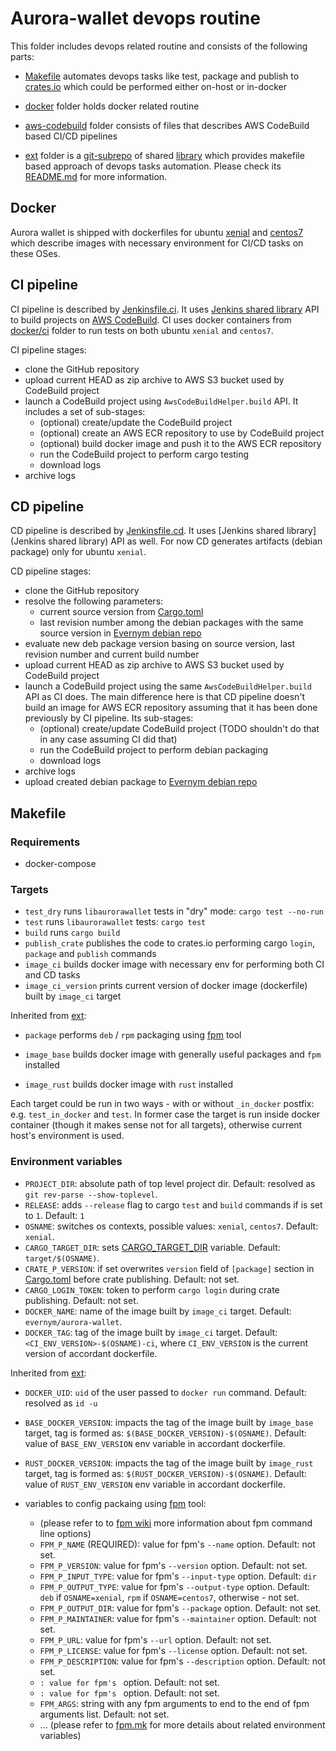 # Aurora-wallet devops routine

This folder includes devops related routine and consists of the following parts:
- [Makefile](Makefile) automates devops tasks like test, package and publish to [crates.io](https://crates.io/) which could be performed either on-host or in-docker
- [docker](docker) folder holds docker related routine
- [aws-codebuild](aws-codebuild) folder consists of files that describes AWS CodeBuild based CI/CD pipelines
- [ext](ext) folder is a [git-subrepo][d003158e] of shared [library](https://github.com/andkononykhin/aurora-wallet/tree/subrepo/devops/ext) which provides makefile based approach of devops tasks automation. Please check its [README.md](ext/README.md) for more information.

  [d003158e]: https://github.com/ingydotnet/git-subrepo "git-subrepo"

## Docker

Aurora wallet is shipped with dockerfiles for ubuntu [xenial](docker/ci/xenial/Dockerfile) and [centos7](docker/ci/xenial/Dockerfile) which describe images with necessary environment for CI/CD tasks on these OSes.

## CI pipeline

CI pipeline is described by [Jenkinsfile.ci](aws-codebuild/Jenkinsfile.ci). It uses [Jenkins shared library](https://github.com/evernym/jenkins-shared/tree/aws-codebuild) API to build projects on [AWS CodeBuild](https://aws.amazon.com/codebuild/). CI uses docker containers from [docker/ci](docker/ci) folder to run tests on both ubuntu `xenial` and `centos7`.

CI pipeline stages:
- clone the GitHub repository
- upload current HEAD as zip archive to AWS S3 bucket used by CodeBuild project
- launch a CodeBuild project using `AwsCodeBuildHelper.build` API. It includes a set of sub-stages:
  - (optional) create/update the CodeBuild project
  - (optional) create an AWS ECR repository to use by CodeBuild project
  - (optional) build docker image and push it to the AWS ECR repository
  - run the CodeBuild project to perform cargo testing
  - download logs
- archive logs

## CD pipeline

CD pipeline is described by [Jenkinsfile.cd](aws-codebuild/Jenkinsfile.cd). It uses [Jenkins shared library](Jenkins shared library) API as well. For now CD generates artifacts (debian package) only for ubuntu `xenial`.

CD pipeline stages:
- clone the GitHub repository
- resolve the following parameters:
  - current source version from [Cargo.toml](../libaurorawallet/Cargo.toml)
  - last revision number among the debian packages with the same source version in [Evernym debian repo](https://repo.corp.evernym.com/deb/dists/evernym-agency-dev-ubuntu/)
- evaluate new deb package version basing on source version, last revision number and current build number
- upload current HEAD as zip archive to AWS S3 bucket used by CodeBuild project
- launch a CodeBuild project using the same `AwsCodeBuildHelper.build` API as CI does. The main difference here is that CD pipeline doesn't build an image for AWS ECR repository assuming that it has been done previously by CI pipeline. Its sub-stages:
  - (optional) create/update CodeBuild project (TODO shouldn't do that in any case assuming CI did that)
  - run the CodeBuild project to perform debian packaging
  - download logs
- archive logs
- upload created debian package to [Evernym debian repo](https://repo.corp.evernym.com/deb/dists/evernym-agency-dev-ubuntu/)

## Makefile

### Requirements

- docker-compose

### Targets
- `test_dry` runs `libaurorawallet` tests in "dry" mode: `cargo test --no-run`
- `test` runs `libaurorawallet` tests: `cargo test`
- `build` runs `cargo build`
- `publish_crate` publishes the code to crates.io performing cargo `login`, `package` and `publish` commands
- `image_ci` builds docker image with necessary env for performing both CI and CD tasks
- `image_ci_version` prints current version of docker image (dockerfile) built by `image_ci` target

Inherited from [ext](ext/Makefile):
- `package` performs `deb` / `rpm` packaging using [fpm][349f7485] tool
- `image_base` builds docker image with generally useful packages and `fpm` installed
- `image_rust` builds docker image with `rust` installed

  [349f7485]: https://github.com/jordansissel/fpm "fpm"

Each target could be run in two ways - with or without `_in_docker` postfix: e.g. `test_in_docker` and `test`. In former case the target is run inside docker container (though it makes sense not for all targets), otherwise current host's environment is used.

### Environment variables

- `PROJECT_DIR`: absolute path of top level project dir. Default: resolved as `git rev-parse --show-toplevel`.
- `RELEASE`: adds `--release` flag to cargo `test` and `build` commands if is set to `1`. Default: `1`
- `OSNAME`: switches os contexts, possible values: `xenial`, `centos7`. Default: `xenial`.
- `CARGO_TARGET_DIR`: sets [CARGO_TARGET_DIR](https://doc.rust-lang.org/cargo/reference/environment-variables.html) variable. Default: `target/$(OSNAME)`.
- `CRATE_P_VERSION`: if set overwrites `version` field of `[package]` section in [Cargo.toml](../libaurorawallet/Cargo.toml) before crate publishing. Default: not set.
- `CARGO_LOGIN_TOKEN`: token to perform `cargo login` during crate publishing. Default: not set.
- `DOCKER_NAME`: name of the image built by `image_ci` target. Default: `evernym/aurora-wallet`.
- `DOCKER_TAG`: tag of the image built by `image_ci` target. Default: `<CI_ENV_VERSION>-$(OSNAME)-ci`, where `CI_ENV_VERSION` is the current version of accordant dockerfile.

Inherited from [ext](ext/Makefile):
- `DOCKER_UID`: `uid` of the user passed to `docker run` command. Default: resolved as `id -u`
- `BASE_DOCKER_VERSION`: impacts the tag of the image built by `image_base` target, tag is formed as: `$(BASE_DOCKER_VERSION)-$(OSNAME)`. Default: value of `BASE_ENV_VERSION` env variable in accordant dockerfile.
- `RUST_DOCKER_VERSION`: impacts the tag of the image built by `image_rust` target, tag is formed as: `$(RUST_DOCKER_VERSION)-$(OSNAME)`. Default: value of `RUST_ENV_VERSION` env variable in accordant dockerfile.
- variables to config packaing using [fpm][349f7485] tool:
  - (please refer to to [fpm wiki][3c28cd3e] more information about fpm command line options)
  - `FPM_P_NAME` (REQUIRED): value for fpm's `--name` option. Default: not set.
  - `FPM_P_VERSION`: value for fpm's `--version` option. Default: not set.
  - `FPM_P_INPUT_TYPE`: value for fpm's `--input-type` option. Default: `dir`
  - `FPM_P_OUTPUT_TYPE`: value for fpm's `--output-type` option. Default: `deb` if `OSNAME=xenial`, `rpm` if `OSNAME=centos7`, otherwise - not set.
  - `FPM_P_OUTPUT_DIR`: value for fpm's `--package` option. Default: not set.
  - `FPM_P_MAINTAINER`: value for fpm's `--maintainer` option. Default: not set.
  - `FPM_P_URL`: value for fpm's `--url` option. Default: not set.
  - `FPM_P_LICENSE`: value for fpm's `--license` option. Default: not set.
  - `FPM_P_DESCRIPTION`: value for fpm's `--description` option. Default: not set.
  - ``: value for fpm's `` option. Default: not set.
  - ``: value for fpm's `` option. Default: not set.
  - `FPM_ARGS`: string with any fpm arguments to end to the end of fpm arguments list. Default: not set.
  - ... (please refer to [fpm.mk](ext/fpm.mk) for more details about related environment variables)

  [3c28cd3e]: https://github.com/jordansissel/fpm/wiki "fpm wiki"
